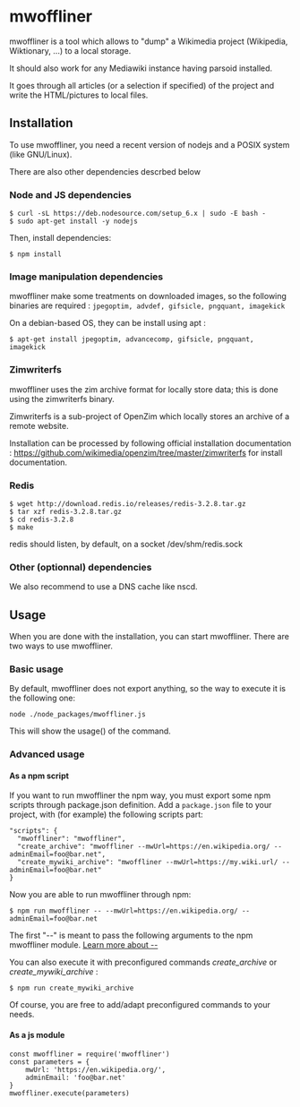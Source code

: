 # mwoffliner
mwoffliner is a tool which allows to "dump" a Wikimedia project (Wikipedia, Wiktionary, ...) to a local storage.

It should also work for any Mediawiki instance having parsoid installed.

It goes through all articles (or a selection if specified) of the project and write the HTML/pictures to local files.

## Installation

To use mwoffliner, you need a recent version of nodejs and a POSIX system (like GNU/Linux).

There are also other dependencies  descrbed below

### Node and JS dependencies

```
$ curl -sL https://deb.nodesource.com/setup_6.x | sudo -E bash -
$ sudo apt-get install -y nodejs
```

Then, install dependencies:

```
$ npm install
```

### Image manipulation dependencies

mwoffliner make some treatments on downloaded images, so the following binaries are required : `jpegoptim, advdef, gifsicle, pngquant, imagekick`

On a debian-based OS, they can be install using apt :

```
$ apt-get install jpegoptim, advancecomp, gifsicle, pngquant, imagekick
```

### Zimwriterfs

mwoffliner uses the zim archive format for locally store data; this is done using the zimwriterfs binary.

Zimwriterfs is a sub-project of OpenZim which locally stores an archive of a remote website.

Installation can be processed by following official installation documentation : https://github.com/wikimedia/openzim/tree/master/zimwriterfs for install documentation.

### Redis
```
$ wget http://download.redis.io/releases/redis-3.2.8.tar.gz
$ tar xzf redis-3.2.8.tar.gz
$ cd redis-3.2.8
$ make
```
redis should listen, by default, on a socket /dev/shm/redis.sock

### Other (optionnal) dependencies

We also recommend to use a DNS cache like nscd.

## Usage

When you are done with the installation, you can start mwoffliner. There are two ways to use mwoffliner.

### Basic usage

By default, mwoffliner does not export anything, so the way to execute it is the following one:

    node ./node_packages/mwoffliner.js

This will show the usage() of the command.

### Advanced usage

#### As a npm script

If you want to run mwoffliner the npm way, you must export some npm scripts through package.json definition. Add a `package.json` file to your project, with (for example) the following scripts part:

```
"scripts": {
  "mwoffliner": "mwoffliner",
  "create_archive": "mwoffliner --mwUrl=https://en.wikipedia.org/ --adminEmail=foo@bar.net",
  "create_mywiki_archive": "mwoffliner --mwUrl=https://my.wiki.url/ --adminEmail=foo@bar.net"
}
```

Now you are able to run mwoffliner through npm:

```
$ npm run mwoffliner -- --mwUrl=https://en.wikipedia.org/ --adminEmail=foo@bar.net
```
The first "--" is meant to pass the following arguments to the npm mwoffliner module. [Learn more about --](http://unix.stackexchange.com/questions/52167/what-does-mean-in-linux-unix-command-line)

You can also execute it with preconfigured commands *create_archive* or *create_mywiki_archive* :

```
$ npm run create_mywiki_archive
```

Of course, you are free to add/adapt preconfigured commands to your needs.

#### As a js module

```
const mwoffliner = require('mwoffliner')
const parameters = {
    mwUrl: 'https://en.wikipedia.org/',
    adminEmail: 'foo@bar.net'
}
mwoffliner.execute(parameters)
```
